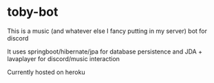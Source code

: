 # toby-bot
This is a music (and whatever else I fancy putting in my server) bot for discord

It uses springboot/hibernate/jpa for database persistence and JDA + lavaplayer for discord/music interaction

Currently hosted on heroku
